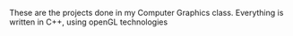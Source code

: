 These are the projects done in my Computer Graphics class. Everything is written in C++, using openGL technologies